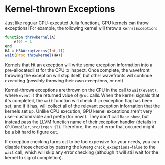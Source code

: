# Kernel-thrown Exceptions

Just like regular CPU-executed Julia functions, GPU kernels can throw
exceptions! For example, the following kernel will throw a `KernelException`:

```julia
function throwkernel(A)
    A[0] = 1
end
HA = HSAArray(zeros(Int,1))
wait(@roc throwkernel(HA))
```

Kernels that hit an exception will write some exception information into a
pre-allocated list for the CPU to inspect. Once complete, the wavefront
throwing the exception will stop itself, but other wavefronts will continue
executing (possibly throwing their own exceptions, or not).

Kernel-thrown exceptions are thrown on the CPU in the call to `wait(event)`,
where `event` is the returned value of `@roc` calls. When the kernel signals
that it's completed, the `wait` function will check if an exception flag has
been set, and if it has, will collect all of the relevant exception information
that the kernels set up. Unlike CPU execution, GPU kernel exceptions aren't
very user-customizable and pretty (for now!). They don't call `Base.show`, but
instead pass the LLVM function name of their exception handler (details in
`GPUCompiler`, `src/irgen.jl`). Therefore, the exact error that occured might
be a bit hard to figure out.

If exception checking turns out to be too expensive for your needs, you can
disable those checks by passing the kwarg `check_exceptions=false` to the
`wait` call, which will skip any error checking (although it will still wait
for the kernel to signal completion).
